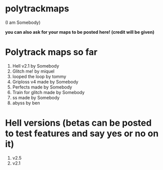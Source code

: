 # polytrackmaps
(I am Somebody)

**you can also ask for your maps to be posted here! (credit will be given)**

# Polytrack maps so far
1.  Hell v2.1 by Somebody
2.  Glitch me! by miquel
3.  looped the loop by tommy
4.  Griploss v4 made by Somebody
5.  Perfects made by Somebody
6.  Train for glitch made by Somebody
7.  ss made by Somebody
8.  abyss by ben


# Hell versions (betas can be posted to test features and say yes or no on it)
1. v2.5
2. v2.1
